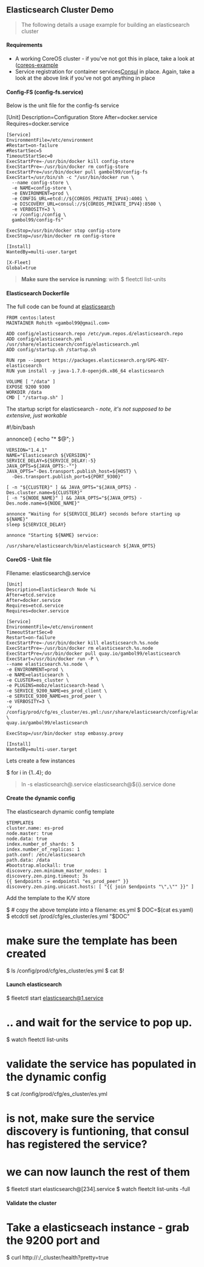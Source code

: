 
## **Elasticsearch Cluster Demo**

> The following details a usage example for building an elasticsearch cluster

#### **Requirements**

 - A working CoreOS cluster - if you've not got this in place, take a look at ([coreos-example](https://github.com/gambol99/coreos-vagrant)
 - Service registration for container services[Consul](www.consul.io) in place. Again, take a look at the above link if you've not got anything in place

#### **Config-FS (config-fs.service)**

Below is the unit file for the config-fs service

  [Unit]
    Description=Configuration Store
    After=docker.service
    Requires=docker.service

    [Service]
    EnvironmentFile=/etc/environment
    #Restart=on-failure
    #RestartSec=5
    TimeoutStartSec=0
    ExecStartPre=-/usr/bin/docker kill config-store
    ExecStartPre=-/usr/bin/docker rm config-store
    ExecStartPre=/usr/bin/docker pull gambol99/config-fs
    ExecStart=/usr/bin/sh -c "/usr/bin/docker run \
      --name config-store \
      -e NAME=config-store \
      -e ENVIRONMENT=prod \
      -e CONFIG_URL=etcd://${COREOS_PRIVATE_IPV4}:4001 \
      -e DISCOVERY_URL=consul://${COREOS_PRIVATE_IPV4}:8500 \
      -e VERBOSITY=3 \
      -v /config:/config \
      gambol99/config-fs"

    ExecStop=/usr/bin/docker stop config-store
    ExecStop=/usr/bin/docker rm config-store

    [Install]
    WantedBy=multi-user.target

    [X-Fleet]
    Global=true


> **Make sure the service is running**: with $ fleetctl list-units

#### **Elasticsearch Dockerfile**

The full code can be found at [elasticsearch](https://github.com/gambol99/coreos-vagrant/tree/master/dockers/elasticsearch)

    FROM centos:latest
    MAINTAINER Rohith <gambol99@gmail.com>

    ADD config/elasticsearch.repo /etc/yum.repos.d/elasticsearch.repo
    ADD config/elasticsearch.yml /usr/share/elasticsearch/config/elasticsearch.yml
    ADD config/startup.sh /startup.sh

    RUN rpm --import https://packages.elasticsearch.org/GPG-KEY-elasticsearch
    RUN yum install -y java-1.7.0-openjdk.x86_64 elasticsearch

    VOLUME [ "/data" ]
    EXPOSE 9200 9300
    WORKDIR /data
    CMD [ "/startup.sh" ]

The startup script for elasticsearch - *note, it's not supposed to be extensive, just workable*

  #!/bin/bash

  annonce() { echo "* $@"; }

    VERSION="1.4.1"
    NAME="Elasticsearch ${VERSION}"
    SERVICE_DELAY=${SERVICE_DELAY:-5}
    JAVA_OPTS=${JAVA_OPTS:-""}
    JAVA_OPTS="-Des.transport.publish_host=${HOST} \
      -Des.transport.publish_port=${PORT_9300}"

    [ -n "${CLUSTER}" ] && JAVA_OPTS="${JAVA_OPTS} -Des.cluster.name=${CLUSTER}"
    [ -n "${NODE_NAME}" ] && JAVA_OPTS="${JAVA_OPTS} -Des.node.name=${NODE_NAME}"

    annonce "Waiting for ${SERVICE_DELAY} seconds before starting up ${NAME}"
    sleep ${SERVICE_DELAY}

    annonce "Starting ${NAME} service:

    /usr/share/elasticsearch/bin/elasticsearch ${JAVA_OPTS}

#### **CoreOS - Unit file**

FIlename: elasticsearch@.service

    [Unit]
    Description=ElasticSearch Node %i
    After=etcd.service
    After=docker.service
    Requires=etcd.service
    Requires=docker.service

    [Service]
    EnvironmentFile=/etc/environment
    TimeoutStartSec=0
    Restart=on-failure
    ExecStartPre=-/usr/bin/docker kill elasticsearch.%s.node
    ExecStartPre=-/usr/bin/docker rm elasticsearch.%s.node
    ExecStartPre=/usr/bin/docker pull quay.io/gambol99/elasticsearch
    ExecStart=/usr/bin/docker run -P \
    --name elasticsearch.%s.node \
    -e ENVIRONMENT=prod \
    -e NAME=elasticsearch \
    -e CLUSTER=es_cluster \
    -e PLUGINS=mobz/elasticsearch-head \
    -e SERVICE_9200_NAME=es_prod_client \
    -e SERVICE_9300_NAME=es_prod_peer \
    -e VERBOSITY=3 \
    -v /config/prod/cfg/es_cluster/es.yml:/usr/share/elasticsearch/config/elasticsearch.yml \
    quay.io/gambol99/elasticsearch

    ExecStop=/usr/bin/docker stop embassy.proxy

    [Install]
    WantedBy=multi-user.target

Lets create a few instances

  $ for i in {1..4}; do
  >   ln -s elasticsearch@.service elasticsearch@${i}.service
  > done

#### **Create the dynamic config**

The elasticsearch dynamic config template

    $TEMPLATE$
    cluster.name: es-prod
    node.master: true
    node.data: true
    index.number_of_shards: 5
    index.number_of_replicas: 1
    path.conf: /etc/elasticsearch
    path.data: /data
    #bootstrap.mlockall: true
    discovery.zen.minimum_master_nodes: 1
    discovery.zen.ping.timeout: 3s
    {{ $endpoints := endpointsl "es_prod_peer" }}
    discovery.zen.ping.unicast.hosts: [ "{{ join $endpoints "\",\"" }}" ]

Add the template to the K/V store

  $ # copy the above template into a filename: es.yml
  $ DOC=$(cat es.yaml)
  $ etcdctl set /prod/cfg/es_cluster/es.yml "$DOC"
  # make sure the template has been created
  $ ls /config/prod/cfg/es_cluster/es.yml
  $ cat $!

#### **Launch elasticsearch**

  $ fleetctl start elasticsearch@1.service
  # .. and wait for the service to pop up.
  $ watch fleetctl list-units
  # validate the service has populated in the dynamic config
  $ cat /config/prod/cfg/es_cluster/es.yml
  # is not, make sure the service discovery is funtioning, that consul has registered the service?

  # we can now launch the rest of them
  $ fleetctl start  elasticsearch@[234].service
  $ watch fleetclt list-units -full

#### **Validate the cluster**

  # Take a elasticseach instance - grab the 9200 port and
  $ curl http://<IP>:<PORT>/_cluster/health?pretty=true
